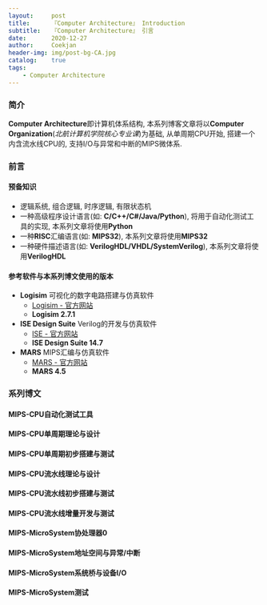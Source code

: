 ```yaml
---	
layout:     post	
title:      『Computer Architecture』 Introduction	
subtitle:   『Computer Architecture』 引言    
date:       2020-12-27	   
author:     Coekjan 
header-img: img/post-bg-CA.jpg	
catalog:    true	
tags:	
    - Computer Architecture  
---
```


### 简介

**Computer Architecture**即计算机体系结构, 本系列博客文章将以**Computer Organization**(*北航计算机学院核心专业课*)为基础, 从单周期CPU开始, 搭建一个内含流水线CPU的, 支持I/O与异常和中断的MIPS微体系.

### 前言

#### 预备知识

* 逻辑系统, 组合逻辑, 时序逻辑, 有限状态机
* 一种高级程序设计语言(如: **C/C++/C#/Java/Python**), 将用于自动化测试工具的实现, 本系列文章将使用**Python**
* 一种**RISC**汇编语言(如: **MIPS32**), 本系列文章将使用**MIPS32**
* 一种硬件描述语言(如: **VerilogHDL/VHDL/SystemVerilog**), 本系列文章将使用**VerilogHDL**

#### 参考软件与本系列博文使用的版本

* **Logisim** 可视化的数字电路搭建与仿真软件
  * [Logisim - 官方网站](http://www.cburch.com/logisim/)
  *  **Logisim 2.7.1**
* **ISE Design Suite** Verilog的开发与仿真软件
  * [ISE - 官方网站](https://china.xilinx.com/support/download/index.html/content/xilinx/zh/downloadNav/vivado-design-tools/archive-ise.html)
  * **ISE Design Suite 14.7**
* **MARS** MIPS汇编与仿真软件
  * [MARS - 官方网站](http://courses.missouristate.edu/kenvollmar/mars/tutorial.htm)
  * **MARS 4.5**

### 系列博文

#### MIPS-CPU自动化测试工具

#### MIPS-CPU单周期理论与设计

#### MIPS-CPU单周期初步搭建与测试

#### MIPS-CPU流水线理论与设计

#### MIPS-CPU流水线初步搭建与测试

#### MIPS-CPU流水线增量开发与测试

#### MIPS-MicroSystem协处理器0

#### MIPS-MicroSystem地址空间与异常/中断

#### MIPS-MicroSystem系统桥与设备I/O

#### MIPS-MicroSystem测试